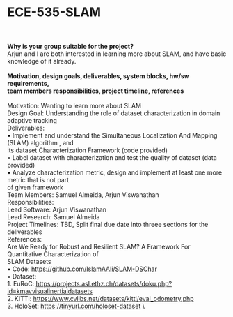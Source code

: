 # ECE-535-SLAM
\
\
**Why is your group suitable for the project?**\
Arjun and I are both interested in learning more about SLAM, and have basic knowledge of it already.\
\
**Motivation, design goals, deliverables, system blocks, hw/sw requirements,**\
**team members responsibilities, project timeline, references**\
\
Motivation: Wanting to learn more about SLAM\
Design Goal: Understanding the role of dataset characterization in domain adaptive tracking\
Deliverables: \
• Implement and understand the Simultaneous Localization And Mapping (SLAM) algorithm , and\
its dataset Characterization Framework (code provided)\
• Label dataset with characterization and test the quality of dataset (data provided)\
• Analyze characterization metric, design and implement at least one more metric that is not part\
of given framework\
Team Members: Samuel Almeida, Arjun Viswanathan\
Responsibilities: \
      Lead Software: Arjun Viswanathan\
      Lead Research: Samuel Almeida\
Project Timelines: TBD, Split final due date into threee sections for the deliverables\
References:\
      Are We Ready for Robust and Resilient SLAM? A Framework For Quantitative Characterization of\
      SLAM Datasets\
      • Code: https://github.com/IslamAAli/SLAM-DSChar  \
      • Dataset:\
      1. EuRoC: https://projects.asl.ethz.ch/datasets/doku.php?id=kmavvisualinertialdatasets  \
      2. KITTI: https://www.cvlibs.net/datasets/kitti/eval_odometry.php  \
      3. HoloSet: https://tinyurl.com/holoset-dataset  \
